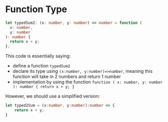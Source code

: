 # Function Type

```Typescript
let typedSum2: (x: number, y: number) => number = function (
  x: number,
  y: number
): number {
  return x + y;
};
```

This code is essentially saying:
- define a function ```typedSum2```
- declare its type using ```(x:number, y:number)=>number```, meaning this function will take in 2 numbers and return 1 number
- implementation by using the function ```function (
  x: number,
  y: number
): number {
  return x + y;
}``` 

However, we should use a simplified version:
```Typescript
let typed2Sum = (x:number, y:number):number => {
    return x + y;
}
```

